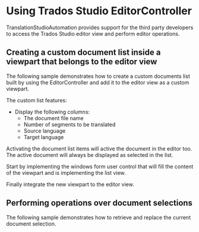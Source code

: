 Using Trados Studio EditorController
=====
TranslationStudioAutomation provides support for the third party developers to access the Trados Studio editor view and perform editor operations.

Creating a custom document list inside a viewpart that belongs to the editor view
----
The following sample demonstrates how to create a custom documents list built by using the EditorController and add it to the editor view as a custom viewpart.

The custom list features:

* Display the following columns:
    * The document file name
    * Number of segments to be translated
    * Source language
    * Target language

Activating the document list items will active the document in the editor too.
The active document will always be displayed as selected in the list.

Start by implementing the windows form user control that will fill the content of the viewpart and is implementing the list view.

Finally integrate the new viewpart to the editor view.

Performing operations over document selections
----
The following sample demonstrates how to retrieve and replace the current document selection.